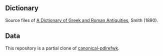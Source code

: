 ## Dictionary

Source files of [A Dictionary of Greek and Roman Antiquities](https://latin-dict.github.io/dictionaries/Smith1890.html), Smith (1890).

## Data

This repository is a partial clone of [canonical-pdlrefwk](https://github.com/PerseusDL/canonical-pdlrefwk).